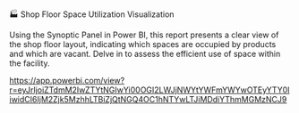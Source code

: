 🏭 Shop Floor Space Utilization Visualization

Using the Synoptic Panel in Power BI, this report presents a clear view of the shop floor layout, indicating which spaces are occupied by products and which are vacant. Delve in to assess the efficient use of space within the facility.

https://app.powerbi.com/view?r=eyJrIjoiZTdmM2IwZTYtNGIwYi00OGI2LWJjNWYtYWFmYWYwOTEyYTY0IiwidCI6IjM2Zjk5MzhhLTBiZjQtNGQ4OC1hNTYwLTJiMDdiYThmMGMzNCJ9


